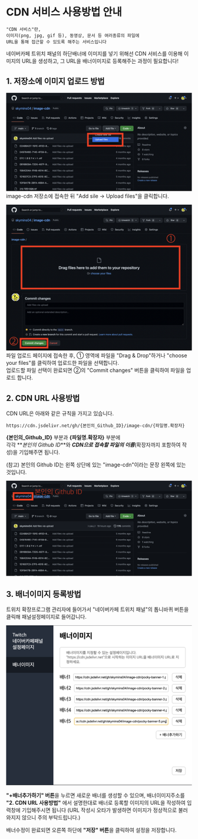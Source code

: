 # CDN 서비스 사용방법 안내

```
"CDN 서비스"란,
이미지(png, jpg, gif 등), 동영상, 문서 등 여러종류의 파일에
URL을 통해 접근할 수 있도록 해주는 서비스입니다
```

네이버카페 트위치 패널의 하단배너에 이미지를 넣기 위해선 CDN 서비스를 이용해 이미지의 URL을 생성하고, 그 URL을 배너이미지로 등록해주는 과정이 필요합니다!

## 1. 저장소에 이미지 업로드 방법

![img1](./readme-images/img1.png)
image-cdn 저장소에 접속한 뒤 "Add sile -> Upload files"을 클릭합니다.

![img2](./readme-images/img2.png)
파일 업로드 페이지에 접속한 후,
① 영역에 파일을 "Drag & Drop"하거나 "choose your files"를 클릭하여 업로드한 파일을 선택합니다.  
업로드할 파일 선택이 완료되면 ②의 "Commit changes" 버튼을 클릭하여 파일을 업로드 합니다.

## 2. CDN URL 사용방법

CDN URL은 아래와 같은 규칙을 가지고 있습니다.

```
https://cdn.jsdelivr.net/gh/{본인의_Github_ID}/image-cdn/{파일명.확장자}
```

**{본인의\_Github_ID}** 부분과 **{파일명.확장자}** 부분에  
각각 **_본인의 Github ID_**와 **_CDN으로 접속할 파일의 이름_**(확장자까지 포함하여 작성)을 기입해주면 됩니다.

(참고) 본인의 Github ID는 왼쪽 상단에 있는 "image-cdn"이라는 문장 왼쪽에 있는 것입니다.

![img3](./readme-images/img3.png)

## 3. 배너이미지 등록방법

트위치 확장프로그램 관리자에 들어가서 "네이버카페 트위치 패널"의 톱니바퀴 버튼을 클릭해 패널설정페이지로 들어갑니다.

![img4](./readme-images/img4.png)

**"+배너추가하기" 버튼**을 누르면 새로운 배너를 생성할 수 있으며, 배너이미지주소를 **"2. CDN URL 사용방법"** 에서 설명한대로 배너로 등록할 이미지의 URL을 작성하여 입력창에 기입해주시면 됩니다 (URL 작성시 오타가 발생하면 이미지가 정상적으로 불러와지지 않으니 주의 부탁드립니다.)

배너수정이 완료되면 오른쪽 하단에 **"저장" 버튼**을 클릭하여 설정을 저장합니다.
